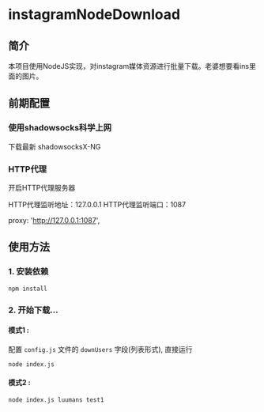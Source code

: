 # instagramNodeDownload

## 简介
本项目使用NodeJS实现，对instagram媒体资源进行批量下载。老婆想要看ins里面的图片。

## 前期配置

### 使用shadowsocks科学上网
下载最新 shadowsocksX-NG

### HTTP代理
开启HTTP代理服务器

HTTP代理监听地址：127.0.0.1
HTTP代理监听端口：1087

proxy: 'http://127.0.0.1:1087',

## 使用方法

### 1. 安装依赖
```
npm install
```

### 2. 开始下载...
#### 模式1 :

配置 ```config.js``` 文件的 ```downUsers``` 字段(列表形式), 直接运行

```
node index.js
```

#### 模式2 :

```
node index.js luumans test1
```